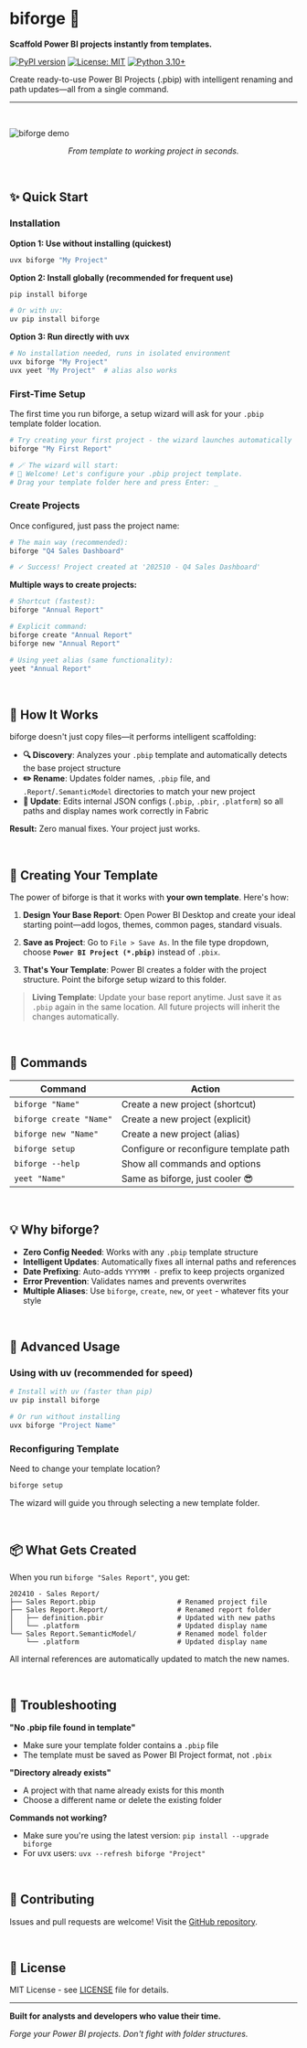 # biforge 🔨

**Scaffold Power BI projects instantly from templates.**

[![PyPI version](https://badge.fury.io/py/biforge.svg)](https://pypi.org/project/biforge/)
[![License: MIT](https://img.shields.io/badge/License-MIT-yellow.svg)](https://opensource.org/licenses/MIT)
[![Python 3.10+](https://img.shields.io/badge/python-3.10+-blue.svg)](https://www.python.org/downloads/)

Create ready-to-use Power BI Projects (.pbip) with intelligent renaming and path updates—all from a single command.

---

<br>

![biforge demo](https://media2.giphy.com/media/v1.Y2lkPWVjZjA1ZTQ3MmhjOHBsYjZubzQ2czNhN3V5OWFqcW03ZWVucWRtaGhhNHVmMG42MSZlcD12MV9naWZzX3JlbGF0ZWQmY3Q9Zw/UiWG8AoIf4dtVEP4Bi/200.webp) 
*<p align="center">From template to working project in seconds.</p>*

<br>

## ✨ Quick Start

### Installation

**Option 1: Use without installing (quickest)**
```bash
uvx biforge "My Project"
```

**Option 2: Install globally (recommended for frequent use)**
```bash
pip install biforge

# Or with uv:
uv pip install biforge
```

**Option 3: Run directly with uvx**
```bash
# No installation needed, runs in isolated environment
uvx biforge "My Project"
uvx yeet "My Project"  # alias also works
```

### First-Time Setup

The first time you run biforge, a setup wizard will ask for your `.pbip` template folder location.

```bash
# Try creating your first project - the wizard launches automatically
biforge "My First Report"

# 🪄 The wizard will start:
# 🚀 Welcome! Let's configure your .pbip project template.
# Drag your template folder here and press Enter: _
```

### Create Projects

Once configured, just pass the project name:

```bash
# The main way (recommended):
biforge "Q4 Sales Dashboard"

# ✓ Success! Project created at '202510 - Q4 Sales Dashboard'
```

**Multiple ways to create projects:**

```bash
# Shortcut (fastest):
biforge "Annual Report"

# Explicit command:
biforge create "Annual Report"
biforge new "Annual Report"

# Using yeet alias (same functionality):
yeet "Annual Report"
```

<br>

## 🔧 How It Works

biforge doesn't just copy files—it performs intelligent scaffolding:

- **🔍 Discovery**: Analyzes your `.pbip` template and automatically detects the base project structure
- **✏️ Rename**: Updates folder names, `.pbip` file, and `.Report`/`.SemanticModel` directories to match your new project
- **🔄 Update**: Edits internal JSON configs (`.pbip`, `.pbir`, `.platform`) so all paths and display names work correctly in Fabric

**Result:** Zero manual fixes. Your project just works.

<br>

## 🎨 Creating Your Template

The power of biforge is that it works with **your own template**. Here's how:

1.  **Design Your Base Report**: Open Power BI Desktop and create your ideal starting point—add logos, themes, common pages, standard visuals.

2.  **Save as Project**: Go to `File > Save As`. In the file type dropdown, choose **`Power BI Project (*.pbip)`** instead of `.pbix`.

3.  **That's Your Template**: Power BI creates a folder with the project structure. Point the biforge setup wizard to this folder.

> **Living Template**: Update your base report anytime. Just save it as `.pbip` again in the same location. All future projects will inherit the changes automatically.

<br>

## 🧰 Commands

| Command | Action |
| ------- | ------ |
| `biforge "Name"` | Create a new project (shortcut) |
| `biforge create "Name"` | Create a new project (explicit) |
| `biforge new "Name"` | Create a new project (alias) |
| `biforge setup` | Configure or reconfigure template path |
| `biforge --help` | Show all commands and options |
| `yeet "Name"` | Same as biforge, just cooler 😎 |

<br>

## 💡 Why biforge?

- **Zero Config Needed**: Works with any `.pbip` template structure
- **Intelligent Updates**: Automatically fixes all internal paths and references
- **Date Prefixing**: Auto-adds `YYYYMM -` prefix to keep projects organized
- **Error Prevention**: Validates names and prevents overwrites
- **Multiple Aliases**: Use `biforge`, `create`, `new`, or `yeet` - whatever fits your style

<br>

## 🚀 Advanced Usage

### Using with uv (recommended for speed)

```bash
# Install with uv (faster than pip)
uv pip install biforge

# Or run without installing
uvx biforge "Project Name"
```

### Reconfiguring Template

Need to change your template location?

```bash
biforge setup
```

The wizard will guide you through selecting a new template folder.

<br>

## 📦 What Gets Created

When you run `biforge "Sales Report"`, you get:

```
202410 - Sales Report/
├── Sales Report.pbip                    # Renamed project file
├── Sales Report.Report/                 # Renamed report folder
│   ├── definition.pbir                  # Updated with new paths
│   └── .platform                        # Updated display name
└── Sales Report.SemanticModel/          # Renamed model folder
    └── .platform                        # Updated display name
```

All internal references are automatically updated to match the new names.

<br>

## 🐛 Troubleshooting

**"No .pbip file found in template"**
- Make sure your template folder contains a `.pbip` file
- The template must be saved as Power BI Project format, not `.pbix`

**"Directory already exists"**
- A project with that name already exists for this month
- Choose a different name or delete the existing folder

**Commands not working?**
- Make sure you're using the latest version: `pip install --upgrade biforge`
- For uvx users: `uvx --refresh biforge "Project"`

<br>

## 🤝 Contributing

Issues and pull requests are welcome! Visit the [GitHub repository](https://github.com/AlejandroGonzalezColin/biforge).

<br>

## 📝 License

MIT License - see [LICENSE](LICENSE) file for details.

---

**Built for analysts and developers who value their time.**

*Forge your Power BI projects. Don't fight with folder structures.*
